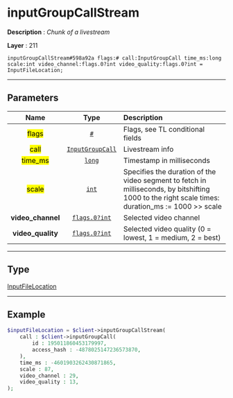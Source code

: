 # inputGroupCallStream

**Description** : *Chunk of a livestream*

**Layer** : 211

```tl
inputGroupCallStream#598a92a flags:# call:InputGroupCall time_ms:long scale:int video_channel:flags.0?int video_quality:flags.0?int = InputFileLocation;
```

---

## Parameters

| Name | Type | Description |
| :---: | :---: | :--- |
| <mark>flags</mark> | [`#`](type/#) | Flags, see TL conditional fields |
| <mark>call</mark> | [`InputGroupCall`](type/InputGroupCall) | Livestream info |
| <mark>time_ms</mark> | [`long`](type/long) | Timestamp in milliseconds |
| <mark>scale</mark> | [`int`](type/int) | Specifies the duration of the video segment to fetch in milliseconds, by bitshifting 1000 to the right scale times: duration_ms := 1000 >> scale |
| **video_channel** | [`flags.0?int`](type/int) | Selected video channel |
| **video_quality** | [`flags.0?int`](type/int) | Selected video quality (0 = lowest, 1 = medium, 2 = best) |

---

## Type

[InputFileLocation](type/InputFileLocation)

---

## Example

```php
$inputFileLocation = $client->inputGroupCallStream(
	call : $client->inputGroupCall(
		id : 195011860453179997,
		access_hash : -4878025147236573870,
	),
	time_ms : -4601903262430871865,
	scale : 87,
	video_channel : 29,
	video_quality : 13,
);
```